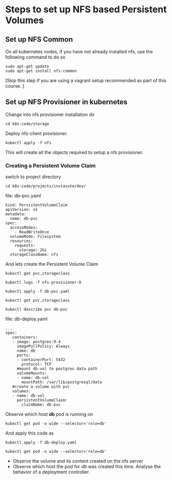 # Steps to set up NFS based Persistent Volumes

## Set up NFS Common

On all kubernetes nodes, if you have not already installed nfs, use the following command to do so

```
sudo apt-get update
sudo apt-get install nfs-common
```

[Skip this step if you are using a vagrant setup recommended as part of this course. ]

## Set up NFS Provisioner in kubernetes


Change into nfs provisioner installation dir

```
cd k8s-code/storage
```


Deploy nfs-client provisioner.

```
kubectl apply -f nfs

```

This will create all the objects required to setup a nfs provisioner.

### Creating a Persistent Volume Claim

switch to project directory

```
cd k8s-code/projects/instavote/dev/
```


file: db-pvc.yaml

```
kind: PersistentVolumeClaim
apiVersion: v1
metadata:
  name: db-pvc
spec:
  accessModes:
    - ReadWriteOnce
  volumeMode: Filesystem
  resources:
    requests:
      storage: 2Gi
  storageClassName: nfs

```


And lets create the Persistent Volume Claim

```
kubectl get pvc,storageclass

kubectl logs -f nfs-provisioner-0

kubectl apply -f db-pvc.yaml

kubectl get pvc,storageclass

kubectl describe pvc db-pvc
```


file: db-deploy.yaml

```
...
spec:
   containers:
   - image: postgres:9.4
     imagePullPolicy: Always
     name: db
     ports:
     - containerPort: 5432
       protocol: TCP
     #mount db-vol to postgres data path
     volumeMounts:
     - name: db-vol
       mountPath: /var/lib/postgresql/data
   #create a volume with pvc
   volumes:
   - name: db-vol
     persistentVolumeClaim:
       claimName: db-pvc
```

Observe which host **db** pod is running on
```
kubectl get pod -o wide --selector='role=db'

```
And apply this code as

```
kubectl apply -f db-deploy.yaml

kubectl get pod -o wide --selector='role=db'

```

  * Observe the volume and its content created on the nfs server
  * Observe which host the pod for *db* was created this time. Analyse the behavior of a deployment controller. 
